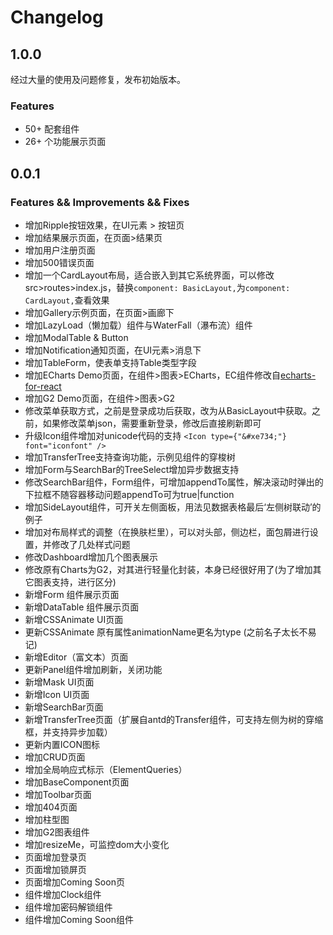 Changelog
=========

1.0.0
-----
经过大量的使用及问题修复，发布初始版本。

### Features
* 50+ 配套组件
* 26+ 个功能展示页面

0.0.1
-----

### Features && Improvements && Fixes

* 增加Ripple按钮效果，在UI元素 > 按钮页
* 增加结果展示页面，在页面>结果页
* 增加用户注册页面
* 增加500错误页面
* 增加一个CardLayout布局，适合嵌入到其它系统界面，可以修改src>routes>index.js，替换`component: BasicLayout,`为`component: CardLayout,`查看效果
* 增加Gallery示例页面，在页面>画廊下
* 增加LazyLoad（懒加载）组件与WaterFall（瀑布流）组件
* 增加ModalTable & Button
* 增加Notification通知页面，在UI元素>消息下
* 增加TableForm，使表单支持Table类型字段 
* 增加ECharts Demo页面，在组件>图表>ECharts，EC组件修改自[echarts-for-react](https://github.com/hustcc/echarts-for-react)
* 增加G2 Demo页面，在组件>图表>G2
* 修改菜单获取方式，之前是登录成功后获取，改为从BasicLayout中获取。之前，如果修改菜单json，需要重新登录，修改后直接刷新即可
* 升级Icon组件增加对unicode代码的支持 `<Icon type={"&#xe734;"} font="iconfont" />`
* 增加TransferTree支持查询功能，示例见组件的穿梭树
* 增加Form与SearchBar的TreeSelect增加异步数据支持
* 修改SearchBar组件，Form组件，可增加appendTo属性，解决滚动时弹出的下拉框不随容器移动问题appendTo可为true|function
* 增加SideLayout组件，可开关左侧面板，用法见数据表格最后‘左侧树联动’的例子
* 增加对布局样式的调整（在换肤栏里），可以对头部，侧边栏，面包屑进行设置，并修改了几处样式问题
* 修改Dashboard增加几个图表展示
* 修改原有Charts为G2，对其进行轻量化封装，本身已经很好用了(为了增加其它图表支持，进行区分)
* 新增Form 组件展示页面
* 新增DataTable 组件展示页面
* 新增CSSAnimate UI页面
* 更新CSSAnimate 原有属性animationName更名为type (之前名子太长不易记)
* 新增Editor（富文本）页面
* 更新Panel组件增加刷新，关闭功能
* 新增Mask UI页面
* 新增Icon UI页面
* 新增SearchBar页面
* 新增TransferTree页面（扩展自antd的Transfer组件，可支持左侧为树的穿缩框，并支持异步加载）
* 更新内置ICON图标
* 增加CRUD页面
* 增加全局响应式标示（ElementQueries）
* 增加BaseComponent页面
* 增加Toolbar页面
* 增加404页面
* 增加柱型图
* 增加G2图表组件
* 增加resizeMe，可监控dom大小变化
* 页面增加登录页
* 页面增加锁屏页
* 页面增加Coming Soon页
* 组件增加Clock组件
* 组件增加密码解锁组件
* 组件增加Coming Soon组件
